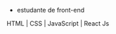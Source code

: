 - estudante de front-end

HTML | CSS | JavaScript | React Js

<!---
barbara-teresa-toledo/barbara-teresa-toledo is a ✨ special ✨ repository because its `README.md` (this file) appears on your GitHub profile.
You can click the Preview link to take a look at your changes.
--->
